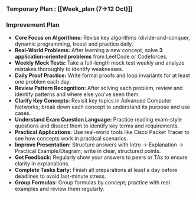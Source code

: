 ### **Temporary Plan :** [[Week_plan (7->12 Oct)]]
### **Improvement Plan**

- **Core Focus on Algorithms:** Revise key algorithms (divide-and-conquer, dynamic programming, trees) and practice daily.
- **Real-World Problems:** After learning a new concept, solve **3 application-oriented problems** from LeetCode or Codeforces.
- **Weekly Mock Tests:** Take a full-length mock test weekly and analyze mistakes thoroughly to identify weaknesses.
- **Daily Proof Practice:** Write formal proofs and loop invariants for at least one problem each day.
- **Review Pattern Recognition:** After solving each problem, review and identify patterns and where else you’ve seen them.
- **Clarify Key Concepts:** Revisit key topics in Advanced Computer Networks; break down each concept to understand its purpose and use cases.
- **Understand Exam Question Language:** Practice reading exam-style questions and dissect them to identify key terms and requirements.
- **Practical Applications:** Use real-world tools like Cisco Packet Tracer to see how concepts work in practical scenarios.
- **Improve Presentation:** Structure answers with Intro → Explanation → Practical Example/Diagram; write in clear, structured points.
- **Get Feedback:** Regularly show your answers to peers or TAs to ensure clarity in explanations.
- **Complete Tasks Early:** Finish all preparations at least a day before deadlines to avoid last-minute stress.
- **Group Formulas:** Group formulas by concept; practice with real examples and review them regularly.

